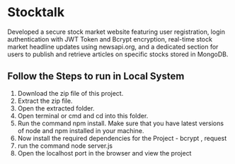 # Stocktalk
Developed a secure stock market website featuring user registration, login authentication with JWT Token and Bcrypt encryption, real-time stock market headline updates using newsapi.org, and a dedicated section for users to publish and retrieve articles on specific stocks stored in MongoDB.

## Follow the Steps to run in Local System
1. Download the zip file of this project.
2. Extract the zip file.
3. Open the extracted folder.
4. Open terminal or cmd and cd into this folder.
5. Run the command npm install. Make sure that you have latest versions of node and npm installed in your machine.
6. Now install the required dependencies for the Project - bcrypt , request
7. run the command node server.js
8. Open the localhost port in the browser and view the project


